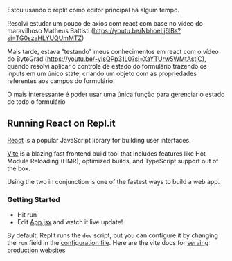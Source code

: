 Estou usando o replit como editor principal há algum tempo.

Resolvi estudar um pouco de axios com react com base no vídeo do maravilhoso Matheus Battisti (https://youtu.be/NbhoeLj6lBs?si=TG0szaHLYUQUmMTZ)

Mais tarde, estava "testando" meus conhecimentos em react com o vídeo do ByteGrad (https://youtu.be/-yIsQPp31L0?si=XaYTUrw5WMtAstjC), quando resolvi aplicar o controle de estado do formulário trazendo os inputs em um único state, criando um objeto com as propriedades referentes aos campos do formulário.

O mais interessante é poder usar uma única função para gerenciar o estado de todo o formulário




## Running React on Repl.it

[React](https://reactjs.org/) is a popular JavaScript library for building user interfaces.

[Vite](https://vitejs.dev/) is a blazing fast frontend build tool that includes features like Hot Module Reloading (HMR), optimized builds, and TypeScript support out of the box.

Using the two in conjunction is one of the fastest ways to build a web app.

### Getting Started
- Hit run
- Edit [App.jsx](#src/App.jsx) and watch it live update!

By default, Replit runs the `dev` script, but you can configure it by changing the `run` field in the [configuration file](#.replit). Here are the vite docs for [serving production websites](https://vitejs.dev/guide/build.html)

